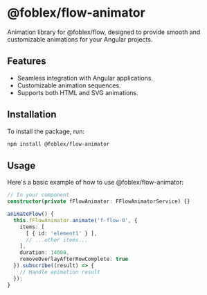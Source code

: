 # @foblex/flow-animator

Animation library for @foblex/flow, designed to provide smooth and customizable animations for your Angular projects.

## Features

- Seamless integration with Angular applications.
- Customizable animation sequences.
- Supports both HTML and SVG animations.

## Installation

To install the package, run:

```bash
npm install @foblex/flow-animator
```

## Usage

Here's a basic example of how to use @foblex/flow-animator:

```typescript
// In your component
constructor(private fFlowAnimator: FFlowAnimatorService) {}

animateFlow() {
  this.fFlowAnimator.animate('f-flow-0', {
    items: [
      [ { id: 'element1' } ],
      // ...other items...
    ],
    duration: 14000,
    removeOverlayAfterRowComplete: true
  }).subscribe((result) => {
    // Handle animation result
  });
}
```
